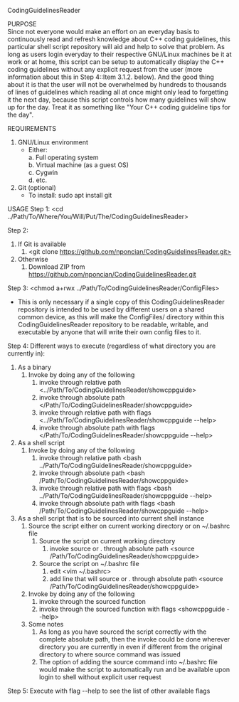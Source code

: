 CodingGuidelinesReader

PURPOSE\
Since not everyone would make an effort on an everyday basis to continuously read and refresh knowledge about C++ coding guidelines, this particular shell script repository will aid and help to solve that problem. As long as users login everyday to their respective GNU/Linux machines be it at work or at home, this script can be setup to automatically display the C++ coding guidelines without any explicit request from the user (more information about this in Step 4::Item 3.1.2. below). And the good thing about it is that the user will not be overwhelmed by hundreds to thousands of lines of guidelines which reading all at once might only lead to forgetting it the next day, because this script controls how many guidelines will show up for the day. Treat it as something like "Your C++ coding guideline tips for the day".

REQUIREMENTS
1. GNU/Linux environment
    - Either:\
        a. Full operating system\
        b. Virtual machine (as a guest OS)\
        c. Cygwin\
        d. etc.
2. Git (optional)
    - To install: sudo apt install git

USAGE
Step 1:
<cd ../Path/To/Where/You/Will/Put/The/CodingGuidelinesReader>

Step 2:
1. If Git is available
    1. <git clone https://github.com/nponcian/CodingGuidelinesReader.git>
2. Otherwise
    1. Download ZIP from https://github.com/nponcian/CodingGuidelinesReader.git

Step 3:
<chmod a+rwx ../Path/To/CodingGuidelinesReader/ConfigFiles>
- This is only necessary if a single copy of this CodingGuidelinesReader repository is intended to be used by different users on a shared common device, as this will make the ConfigFiles/ directory within this CodingGuidelinesReader repository to be readable, writable, and executable by anyone that will write their own config files to it.

Step 4:
Different ways to execute (regardless of what directory you are currently in):
1. As a binary
    1. Invoke by doing any of the following
        1. invoke through relative path <../Path/To/CodingGuidelinesReader/showcppguide>
        2. invoke through absolute path </Path/To/CodingGuidelinesReader/showcppguide>
        3. invoke through relative path with flags <../Path/To/CodingGuidelinesReader/showcppguide --help>
        4. invoke through absolute path with flags </Path/To/CodingGuidelinesReader/showcppguide --help>
2. As a shell script
    1. Invoke by doing any of the following
        1. invoke through relative path <bash ../Path/To/CodingGuidelinesReader/showcppguide>
        2. invoke through absolute path <bash /Path/To/CodingGuidelinesReader/showcppguide>
        3. invoke through relative path with flags <bash ../Path/To/CodingGuidelinesReader/showcppguide --help>
        4. invoke through absolute path with flags <bash /Path/To/CodingGuidelinesReader/showcppguide --help>
3. As a shell script that is to be sourced into current shell instance
    1. Source the script either on current working directory or on \~/.bashrc file
        1. Source the script on current working directory
            1. invoke source or . through absolute path <source /Path/To/CodingGuidelinesReader/showcppguide>
        2. Source the script on \~/.bashrc file
            1. edit <vim ~/.bashrc>
            2. add line that will source or . through absolute path <source /Path/To/CodingGuidelinesReader/showcppguide>
    2. Invoke by doing any of the following
        1. invoke through the sourced function <showcppguide>
        2. invoke through the sourced function with flags <showcppguide --help>
    3. Some notes
        1. As long as you have sourced the script correctly with the complete absolute path, then the invoke could be done wherever directory you are currently in even if different from the original directory to where source command was issued
        2. The option of adding the source command into \~/.bashrc file would make the script to automatically run and be available upon login to shell without explicit user request

Step 5:
Execute with flag --help to see the list of other available flags

